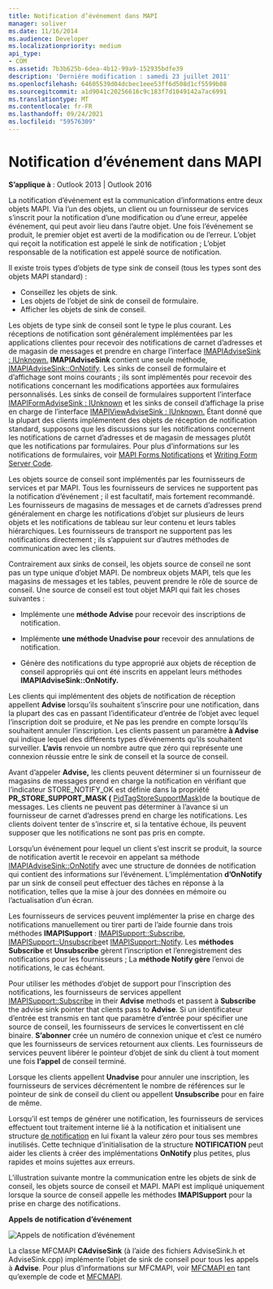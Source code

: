 ```yaml
---
title: Notification d’événement dans MAPI
manager: soliver
ms.date: 11/16/2014
ms.audience: Developer
ms.localizationpriority: medium
api_type:
- COM
ms.assetid: 7b3b625b-6dea-4b12-99a9-152935bdfe39
description: 'Derniére modification : samedi 23 juillet 2011'
ms.openlocfilehash: 64605539d04dcbec1eee53ff6d508d1cf5599b08
ms.sourcegitcommit: a1d9041c20256616c9c183f7d1049142a7ac6991
ms.translationtype: MT
ms.contentlocale: fr-FR
ms.lasthandoff: 09/24/2021
ms.locfileid: "59576309"
---
```

# <a name="event-notification-in-mapi"></a>Notification d’événement dans MAPI

**S’applique à** : Outlook 2013 | Outlook 2016 
  
La notification d’événement est la communication d’informations entre deux objets MAPI. Via l’un des objets, un client ou un fournisseur de services s’inscrit pour la notification d’une modification ou d’une erreur, appelée événement, qui peut avoir lieu dans l’autre objet. Une fois l’événement se produit, le premier objet est averti de la modification ou de l’erreur. L’objet qui reçoit la notification est appelé le sink de notification ; L’objet responsable de la notification est appelé source de notification.
  
Il existe trois types d’objets de type sink de conseil (tous les types sont des objets MAPI standard) :
  
- Conseillez les objets de sink.   
- Les objets de l’objet de sink de conseil de formulaire.  
- Afficher les objets de sink de conseil.
    
Les objets de type sink de conseil sont le type le plus courant. Les réceptions de notification sont généralement implémentées par les applications clientes pour recevoir des notifications de carnet d’adresses et de magasin de messages et prendre en charge l’interface [IMAPIAdviseSink : IUnknown.](imapiadvisesinkiunknown.md) **IMAPIAdviseSink** contient une seule méthode, [IMAPIAdviseSink::OnNotify](imapiadvisesink-onnotify.md). Les sinks de conseil de formulaire et d’affichage sont moins courants ; ils sont implémentés pour recevoir des notifications concernant les modifications apportées aux formulaires personnalisés. Les sinks de conseil de formulaires supportent l’interface [IMAPIFormAdviseSink : IUnknown](imapiformadvisesinkiunknown.md) et les sinks de conseil d’affichage la prise en charge de l’interface [IMAPIViewAdviseSink : IUnknown.](imapiviewadvisesinkiunknown.md) Étant donné que la plupart des clients implémentent des objets de réception de notification standard, supposons que les discussions sur les notifications concernent les notifications de carnet d’adresses et de magasin de messages plutôt que les notifications par formulaires. Pour plus d’informations sur les notifications de formulaires, voir [MAPI Forms Notifications](mapi-forms-notifications.md) et [Writing Form Server Code](writing-form-server-code.md).
  
Les objets source de conseil sont implémentés par les fournisseurs de services et par MAPI. Tous les fournisseurs de services ne supportent pas la notification d’événement ; il est facultatif, mais fortement recommandé. Les fournisseurs de magasins de messages et de carnets d’adresses prend généralement en charge les notifications d’objet sur plusieurs de leurs objets et les notifications de tableau sur leur contenu et leurs tables hiérarchiques. Les fournisseurs de transport ne supportent pas les notifications directement ; ils s’appuient sur d’autres méthodes de communication avec les clients.
  
Contrairement aux sinks de conseil, les objets source de conseil ne sont pas un type unique d’objet MAPI. De nombreux objets MAPI, tels que les magasins de messages et les tables, peuvent prendre le rôle de source de conseil. Une source de conseil est tout objet MAPI qui fait les choses suivantes :
  
- Implémente une **méthode Advise** pour recevoir des inscriptions de notification. 
    
- Implémente **une méthode Unadvise pour** recevoir des annulations de notification. 
    
- Génère des notifications du type approprié aux objets de réception de conseil appropriés qui ont été inscrits en appelant leurs méthodes **IMAPIAdviseSink::OnNotify.** 
    
Les clients qui implémentent des objets de notification de réception appellent **Advise** lorsqu’ils souhaitent s’inscrire pour une notification, dans la plupart des cas en passant l’identificateur d’entrée de l’objet avec lequel l’inscription doit se produire, et Ne pas les prendre en compte lorsqu’ils souhaitent annuler l’inscription.  Les clients passent un paramètre **à Advise** qui indique lequel des différents types d’événements qu’ils souhaitent surveiller. **L’avis** renvoie un nombre autre que zéro qui représente une connexion réussie entre le sink de conseil et la source de conseil. 
  
Avant d’appeler **Advise,** les clients peuvent déterminer si un fournisseur de magasins de messages prend en charge la notification en vérifiant que l’indicateur STORE_NOTIFY_OK est définie dans la propriété **PR_STORE_SUPPORT_MASK (** [PidTagStoreSupportMask)](pidtagstoresupportmask-canonical-property.md)de la boutique de messages. Les clients ne peuvent pas déterminer à l’avance si un fournisseur de carnet d’adresses prend en charge les notifications. Les clients doivent tenter de s’inscrire et, si la tentative échoue, ils peuvent supposer que les notifications ne sont pas pris en compte.
  
Lorsqu’un événement pour lequel un client s’est inscrit se produit, la source de notification avertit le recevoir en appelant sa méthode [IMAPIAdviseSink::OnNotify](imapiadvisesink-onnotify.md) avec une structure de données de notification qui contient des informations sur l’événement. L’implémentation **d’OnNotify** par un sink de conseil peut effectuer des tâches en réponse à la notification, telles que la mise à jour des données en mémoire ou l’actualisation d’un écran. 
  
Les fournisseurs de services peuvent implémenter la prise en charge des notifications manuellement ou tirer parti de l’aide fournie dans trois méthodes **IMAPISupport** : [IMAPISupport::Subscribe](imapisupport-subscribe.md), [IMAPISupport::Unsubscribe](imapisupport-unsubscribe.md)et [IMAPISupport::Notify](imapisupport-notify.md). Les **méthodes Subscribe** et **Unsubscribe** gèrent l’inscription et l’enregistrement des notifications pour les fournisseurs ; La **méthode Notify gère** l’envoi de notifications, le cas échéant. 
  
Pour utiliser les méthodes d’objet de support pour l’inscription des notifications, les fournisseurs de services appellent [IMAPISupport::Subscribe](imapisupport-subscribe.md) in their **Advise** methods et passent à **Subscribe** the advise sink pointer that clients pass to **Advise**. Si un identificateur d’entrée est transmis en tant que paramètre d’entrée pour spécifier une source de conseil, les fournisseurs de services le convertissent en clé binaire. **S’abonner** crée un numéro de connexion unique et c’est ce numéro que les fournisseurs de services retournent aux clients. Les fournisseurs de services peuvent libérer le pointeur d’objet de sink du client à tout moment une fois **l’appel** de conseil terminé. 
  
Lorsque les clients appellent **Unadvise** pour annuler une inscription, les fournisseurs de services décrémentent le nombre de références sur le pointeur de sink de conseil du client ou appellent **Unsubscribe** pour en faire de même. 
  
Lorsqu’il est temps de générer une notification, les fournisseurs de services effectuent tout traitement interne lié à la notification et initialisent une structure [de notification](notification.md) en lui fixant la valeur zéro pour tous ses membres inutilisés. Cette technique d’initialisation de la structure **NOTIFICATION** peut aider les clients à créer des implémentations **OnNotify** plus petites, plus rapides et moins sujettes aux erreurs. 
  
L’illustration suivante montre la communication entre les objets de sink de conseil, les objets source de conseil et MAPI. MAPI est impliqué uniquement lorsque la source de conseil appelle les méthodes **IMAPISupport** pour la prise en charge des notifications. 
  
**Appels de notification d’événement**
  
![Appels de notification d’événement](media/amapi_51.gif "Appels de notification d’événement")
  
La classe MFCMAPI **CAdviseSink** (à l’aide des fichiers AdviseSink.h et AdviseSink.cpp) implémente l’objet de sink de conseil pour tous les appels à **Advise**. Pour plus d’informations sur MFCMAPI, voir [MFCMAPI en](mfcmapi-as-a-code-sample.md) tant qu’exemple de code et [MFCMAPI](https://go.microsoft.com/fwlink/?LinkId=124154).
  

